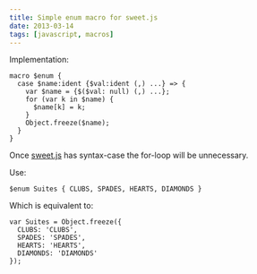 ```yaml
---
title: Simple enum macro for sweet.js
date: 2013-03-14
tags: [javascript, macros]
---
```


Implementation:

    macro $enum {
      case $name:ident {$val:ident (,) ...} => {
        var $name = {$($val: null) (,) ...};
        for (var k in $name) {
          $name[k] = k;
        }
        Object.freeze($name);
      }
    }

Once [sweet.js][] has syntax-case the for-loop will be unnecessary.

Use:

    $enum Suites { CLUBS, SPADES, HEARTS, DIAMONDS }

Which is equivalent to:

    var Suites = Object.freeze({
      CLUBS: 'CLUBS',
      SPADES: 'SPADES',
      HEARTS: 'HEARTS',
      DIAMONDS: 'DIAMONDS'
    });

[sweet.js]: http://sweetjs.org
